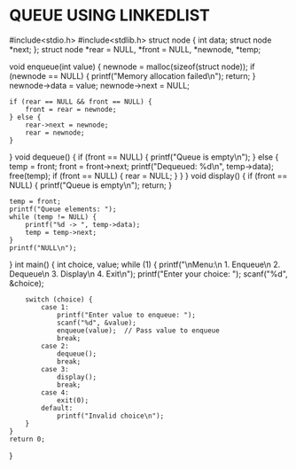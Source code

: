 # QUEUE USING LINKEDLIST
#include<stdio.h>
#include<stdlib.h>
struct node {
    int data;
    struct node *next;
};
struct node *rear = NULL, *front = NULL, *newnode, *temp;

void enqueue(int value) {
    newnode = malloc(sizeof(struct node));
    if (newnode == NULL) {
        printf("Memory allocation failed\n");
        return;
    }
    newnode->data = value;
    newnode->next = NULL;

    if (rear == NULL && front == NULL) {
        front = rear = newnode;
    } else {
        rear->next = newnode;
        rear = newnode;
    }
}
void dequeue() {
    if (front == NULL) {
        printf("Queue is empty\n");
    } else {
        temp = front;
        front = front->next;
        printf("Dequeued: %d\n", temp->data);
        free(temp);
        if (front == NULL) {
            rear = NULL; 
        }
    }
}
void display() {
    if (front == NULL) {
        printf("Queue is empty\n");
        return;
    }

    temp = front;
    printf("Queue elements: ");
    while (temp != NULL) {
        printf("%d -> ", temp->data);
        temp = temp->next;
    }
    printf("NULL\n");
}
int main() {
    int choice, value;
    while (1) {
        printf("\nMenu:\n 1. Enqueue\n 2. Dequeue\n 3. Display\n 4. Exit\n");
        printf("Enter your choice: ");
        scanf("%d", &choice);

        switch (choice) {
            case 1:
                printf("Enter value to enqueue: ");
                scanf("%d", &value);
                enqueue(value);  // Pass value to enqueue
                break;
            case 2:
                dequeue();
                break;
            case 3:
                display();
                break;
            case 4:
                exit(0);
            default:
                printf("Invalid choice\n");
        }
    }
    return 0;
}
